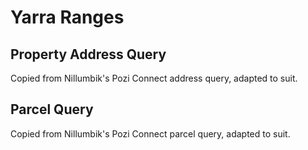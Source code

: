 # Yarra Ranges

## Property Address Query

Copied from Nillumbik's Pozi Connect address query, adapted to suit.

## Parcel Query

Copied from Nillumbik's Pozi Connect parcel query, adapted to suit.
